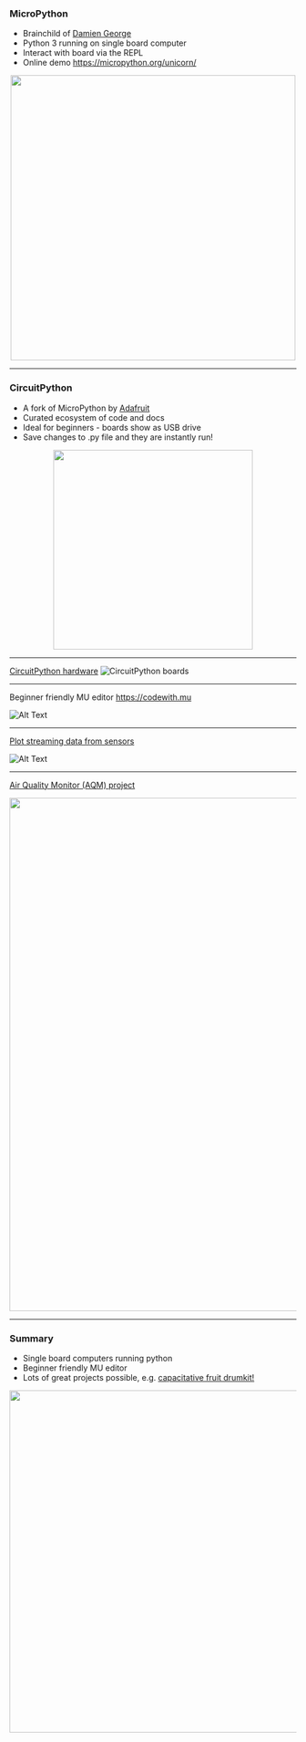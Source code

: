 ### MicroPython

* Brainchild of [Damien George](http://dpgeorge.net/)
* Python 3 running on single board computer
* Interact with board via the REPL
* Online demo https://micropython.org/unicorn/

<p align="center">
<img src="https://www.robotfreak.de/blog/wp-content/uploads/2016/12/MicroPython-Logo.jpg" width="500">
</p>

---

### CircuitPython

* A fork of MicroPython by [Adafruit](https://learn.adafruit.com/welcome-to-circuitpython/what-is-circuitpython)
* Curated ecosystem of code and docs
* Ideal for beginners - boards show as USB drive
* Save changes to .py file and they are instantly run!

<p align="center">
<img src="https://cdn-shop.adafruit.com/1200x900/3403-04.jpg" width="350">
</p>

---

[CircuitPython hardware](https://www.adafruit.com/circuitpython)
![CircuitPython boards](https://cdn-learn.adafruit.com/guides/cropped_images/000/001/997/medium640/Micros2.jpg)

---

Beginner friendly MU editor https://codewith.mu

![Alt Text](https://codewith.mu/img/en/mu.gif)

---

[Plot streaming data from sensors](https://codewith.mu/en/tutorials/1.0/plotter) 

![Alt Text](https://codewith.mu/img/en/tutorials/python3_plotter.gif)

---

[Air Quality Monitor (AQM) project](https://github.com/robmarkcole/HASS-circuitpython-air-quality-sensor-node)


<p align="center">
<img src="https://raw.githubusercontent.com/robmarkcole/HASS-circuitpython-air-quality-sensor-node/master/images/summary_pic.png" width="900">
</p>



---

### Summary

- Single board computers running python
- Beginner friendly MU editor
- Lots of great projects possible, e.g. [capacitative fruit drumkit!](https://learn.adafruit.com/circuitpython-made-easy-on-circuit-playground-express/capacitive-touch)

<p align="center">
<img src="https://cdn-learn.adafruit.com/assets/assets/000/054/836/original/circuitpython_CPXAlligatorFruit.jpg" width="600">
</p>
